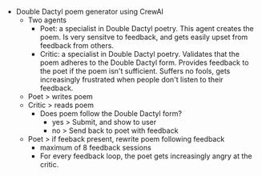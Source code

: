 - Double Dactyl poem generator using CrewAI
  - Two agents
      - Poet: a specialist in Double Dactyl poetry. This agent creates the poem. Is very sensitve to feedback, and gets easily upset from feedback from others.
      - Critic: a specialist in Double Dactyl poetry. Validates that the poem adheres to the Double Dactyl form. Provides feedback to the poet if the poem isn't sufficient. Suffers no fools, gets increasingly frustrated when people don't listen to their feedback.
  - Poet > writes poem
  - Critic > reads poem
    - Does poem follow the Double Dactyl form?
        - yes > Submit, and show to user
        - no > Send back to poet with feedback
  - Poet > if feeback present, rewrite poem following feedback
    - maximum of 8 feedback sessions
    - For every feedback loop, the poet gets increasingly angry at the critic.